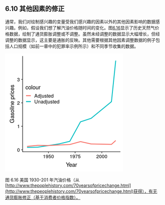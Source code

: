 ## 6.10 其他因素的修正

通常，我们对绘制感兴趣的变量受我们感兴趣的因素以外的其他因素影响的数据感兴趣。例如，假设我们想了解汽油价格随时间的变化。图[6.16](#fig:gasPrices)显示了历史天然气价格数据，绘制了通货膨胀调整或不调整。虽然未经调整的数据显示大幅增长，但经调整的数据显示，这主要是通胀的反映。其他需要根据其他因素调整数据的例子包括人口规模（如前一章中的犯罪率示例所示）和不同季节收集的数据。

![The price of gasoline in the US from 1930 to 201 (obtained from http://www.thepeoplehistory.com/70yearsofpricechange.html) with or without correction for inflation (based on Consumer Price Index).](img/file44.png)

图 6.16 美国 1930-201 年汽油价格（从[http://www.thepoplehistory.com/70yearsofpricechange.html](http://www.thepeoplehistory.com/70yearsofpricechange.html)获得），有无通货膨胀修正（基于消费者价格指数）。
